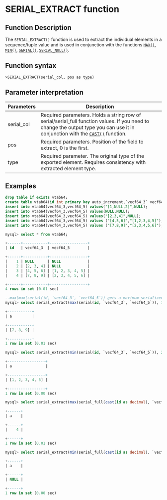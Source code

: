 # SERIAL_EXTRACT function

## Function Description

The `SERIAL_EXTRACT()` function is used to extract the individual elements in a sequence/tuple value and is used in conjunction with the functions [`MAX()`](../Aggregate-Functions/max.md), [`MIN()`](../Aggregate-Functions/min.md), [`SERIAL()`](../../Operators/operators/cast-functions-and-operators/serial.md), [`SERIAL_NULL()`](../../Operators/operators/cast-functions-and-operators/serial_full.md).

## Function syntax

```
>SERIAL_EXTRACT(serial_col, pos as type)
```

## Parameter interpretation

| Parameters | Description |
| ---- | ---- |
| serial_col | Required parameters. Holds a string row of serial/serial_full function values. If you need to change the output type you can use it in conjunction with the [`CAST()`](../../Operators/operators/cast-functions-and-operators/cast.md) function. |
| pos | Required parameters. Position of the field to extract, 0 is the first. |
| type| Required parameter. The original type of the exported element. Requires consistency with extracted element type. |

## Examples

```sql
drop table if exists vtab64;
create table vtab64(id int primary key auto_increment,`vecf64_3` vecf64(3),`vecf64_5` vecf64(5));
insert into vtab64(vecf64_3,vecf64_5) values("[1,NULL,2]",NULL);
insert into vtab64(vecf64_3,vecf64_5) values(NULL,NULL);
insert into vtab64(vecf64_3,vecf64_5) values("[2,3,4]",NULL);
insert into vtab64(vecf64_3,vecf64_5) values ("[4,5,6]","[1,2,3,4,5]");
insert into vtab64(vecf64_3,vecf64_5) values ("[7,8,9]","[2,3,4,5,6]");

mysql> select * from vtab64;

+------+-----------+-----------------+
| id   | vecf64_3  | vecf64_5        |

+------+-----------+-----------------+
|    1 | NULL      | NULL            |
|    2 | [2, 3, 4] | NULL            |
|    3 | [4, 5, 6] | [1, 2, 3, 4, 5] |
|    4 | [7, 8, 9] | [2, 3, 4, 5, 6] |

+------+-----------+-----------------+
4 rows in set (0.01 sec)

--max(max(serial(id, `vecf64_3`, `vecf64_5`)) gets a maximum serialized value, and then normally the max obtained would be the record (4, [7, 8, 9], [2, 3, 4, 5, 6]), but the 1 represents the value in the second position, so that's [7, 8, 9].
mysql> select serial_extract(max(serial(id, `vecf64_3`, `vecf64_5`)), 1 as vecf64(3)) as a from vtab64;

+-----------+
| a         |

+-----------+
| [7, 8, 9] |

+-----------+
1 row in set (0.01 sec)

mysql> select serial_extract(min(serial(id, `vecf64_3`, `vecf64_5`)), 2 as vecf64(5)) as a from vtab64;

+-----------------+
| a               |

+-----------------+
| [1, 2, 3, 4, 5] |

+-----------------+
1 row in set (0.00 sec)

mysql> select serial_extract(max(serial_full(cast(id as decimal), `vecf64_3`)), 0 as decimal) as a from vtab64;

+------+
| a    |

+------+
|    4 |

+------+
1 row in set (0.01 sec)

mysql> select serial_extract(min(serial_full(cast(id as decimal), `vecf64_3`)), 1 as vecf64(3)) as a from vtab64;

+------+
| a    |

+------+
| NULL |

+------+
1 row in set (0.00 sec)
```
